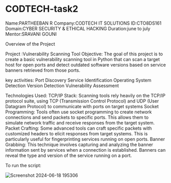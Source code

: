# CODTECH-task2
Name:PARTHEEBAN R
Company:CODTECH IT SOLUTIONS
ID:CTO8DS161
Domain:CYBER SECURITY & ETHICAL HACKING
Duration:june to july
Mentor:SRAVANI GOUNI

Overview of the Project

Project :Vulnerability Scanning Tool
Objective:
The goal of this project is to create a basic vulnerability scanning tool in Python that can scan a target host for open ports and detect outdated software versions based on service banners retrieved from those ports.

key activities:
  Port Discovery
  Service Identification
  Operating System Detection
  Version Detection
  Vulnerability Assessment

Technologies Used:
  TCP/IP Stack: Scanning tools rely heavily on the TCP/IP protocol suite, using TCP (Transmission Control Protocol) and UDP (User Datagram Protocol) to communicate with ports on target systems
  Socket Programming: Tools often use socket programming to create network connections and send packets to specific ports. This allows them to simulate network traffic and receive responses from the target system.
  Packet Crafting: Some advanced tools can craft specific packets with customized headers to elicit responses from target systems. This is particularly useful for fingerprinting services running on open ports.
  Banner Grabbing: This technique involves capturing and analyzing the banner information sent by services when a connection is established. Banners can reveal the type and version of the service running on a port.

To run the script:
   
![Screenshot 2024-06-18 195306](https://github.com/Partheeban37/CODTECH-task2/assets/144414138/9c64c2ba-3515-449e-a191-cc11357bd1e9)
